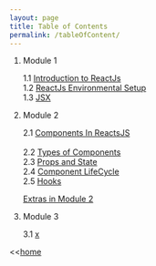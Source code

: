 ```yaml
---
layout: page
title: Table of Contents
permalink: /tableOfContent/
---
```


1. Module 1

	1.1 [Introduction to ReactJs](/ReactJs/module1/content1.1)<br>
	1.2 [ReactJs Environmental Setup](/ReactJs/module1/content1.2)<br>
	1.3 [JSX](/ReactJs/module1/content1.3)


2. Module 2

	2.1 [Components In ReactsJS](/ReactJs/module2/content2.1)<br>	
	2.2 [Types of Components](/ReactJs/module2/content2.2)<br>
	2.3 [Props and State](/ReactJs/module2/content2.3)<br>
	2.4 [Component LifeCycle](/ReactJs/module2/content2.4)<br>
	2.5 [Hooks](/ReactJs/module2/content2.5)

	[Extras in Module 2](/ReactJs/module2/extras)


3. Module 3 

	3.1 [x](/ReactJs/module3/content3.1)	


<<[home](/ReactJs/)